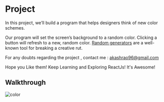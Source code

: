 # Project
In this project, we’ll build a program that helps designers think of new color schemes.

Our program will set the screen’s background to a random color. Clicking a button will refresh to a new, random color. [Random generators](https://en.wikipedia.org/wiki/Oblique_Strategies) are a well-known tool for breaking a creative rut.

For any doubts regarding the project , contact me : akashrao96@gmail.com

Hope you Like them! Keep Learning and Exploring ReactJs! It's Awesome!

## Walkthrough
![color](https://user-images.githubusercontent.com/48667844/55668426-ece87f80-5887-11e9-8a54-fc20611ab1b2.gif)

